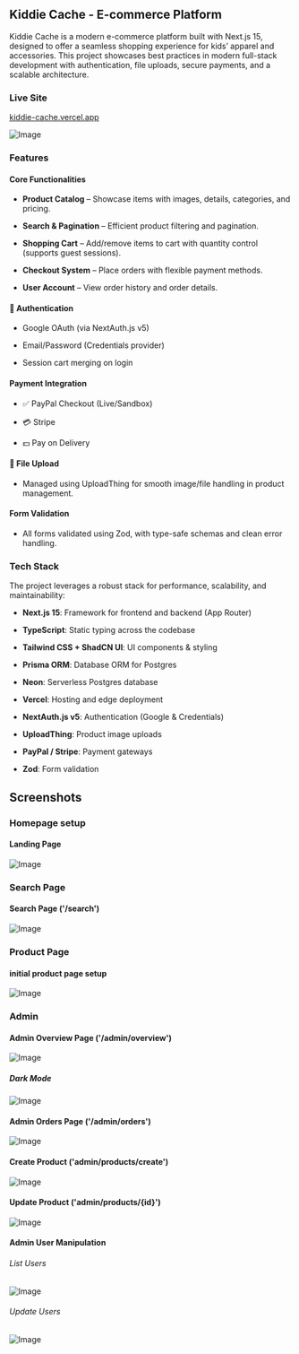 ## Kiddie Cache - E-commerce Platform

Kiddie Cache is a modern e-commerce platform built with Next.js 15, designed to offer a seamless shopping experience for kids’ apparel and accessories. This project showcases best practices in modern full-stack development with authentication, file uploads, secure payments, and a scalable architecture.

### Live Site
[kiddie-cache.vercel.app](https://kiddie-cache.vercel.app)

![Image](https://github.com/user-attachments/assets/af0cb406-80d3-4009-b162-d9a4f6b72a2b)

### Features

#### Core Functionalities
 - **Product Catalog** – Showcase items with images, details, categories, and pricing.

 - **Search & Pagination**  – Efficient product filtering and pagination.

 - **Shopping Cart** – Add/remove items to cart with quantity control (supports guest sessions).

 - **Checkout System** – Place orders with flexible payment methods.

 - **User Account** – View order history and order details.

#### 🔐 Authentication
 - Google OAuth (via NextAuth.js v5)

 - Email/Password (Credentials provider)

 - Session cart merging on login

#### Payment Integration
 - ✅ PayPal Checkout (Live/Sandbox)

 - 💳 Stripe

 - 💵 Pay on Delivery

#### 📂 File Upload

 - Managed using UploadThing for smooth image/file handling in product management.

#### Form Validation

 - All forms validated using Zod, with type-safe schemas and clean error handling.


### Tech Stack

The project leverages a robust stack for performance, scalability, and maintainability:

 - **Next.js 15**: Framework for frontend and backend (App Router)
 
 - **TypeScript**: Static typing across the codebase

 - **Tailwind CSS + ShadCN UI**: UI components & styling

 - **Prisma ORM**: Database ORM for Postgres

 - **Neon**: Serverless Postgres database

 - **Vercel**: Hosting and edge deployment

 - **NextAuth.js v5**: Authentication (Google & Credentials)

 - **UploadThing**: Product image uploads

 - **PayPal / Stripe**: Payment gateways

 - **Zod**: Form validation



## Screenshots


### Homepage setup

#### Landing Page
![Image](https://github.com/user-attachments/assets/af0cb406-80d3-4009-b162-d9a4f6b72a2b)


### Search Page

#### Search Page ('/search')

![Image](https://github.com/user-attachments/assets/6e9ee0fc-451f-46f0-8fc3-813d2dafe550)



### Product Page

#### initial product page setup
![Image](https://github.com/user-attachments/assets/69f8c6e7-9752-47bb-86e6-8b61fbefbd6e)



### Admin

#### Admin Overview Page ('/admin/overview')
![Image](https://github.com/user-attachments/assets/084b4f0c-08af-4207-89ba-ff66ce5188ca)

##### Dark Mode
![Image](https://github.com/user-attachments/assets/ba15fbf6-da8a-47a7-837d-6f09e777c7f2)

#### Admin Orders Page ('/admin/orders')
![Image](https://github.com/user-attachments/assets/84df43ca-e5cb-4494-9841-c6a502e4f541)

#### Create Product ('admin/products/create')
![Image](https://github.com/user-attachments/assets/b59b96c3-89ff-42a2-9c80-9b826bb1d6f4)

#### Update Product ('admin/products/{id}')
![Image](https://github.com/user-attachments/assets/481e52b1-9c10-4b56-840c-95b05d060906)


#### Admin User Manipulation

###### List Users
![Image](https://github.com/user-attachments/assets/a1aa1396-5ed7-4a9e-ac0f-6ab61154d22f)

###### Update Users
![Image](https://github.com/user-attachments/assets/34bc63af-5569-45d8-9bff-e57c3dcb192b)



